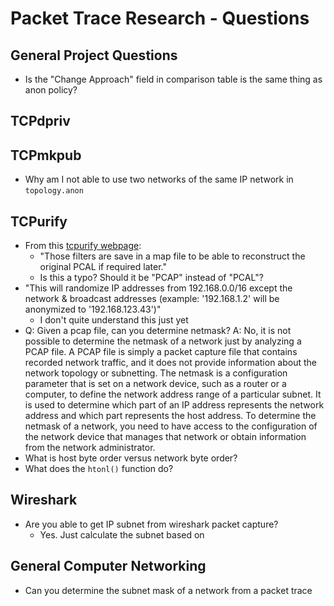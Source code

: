 # Packet Trace Research - Questions

## General Project Questions

- Is the "Change Approach" field in comparison table is the same thing as anon policy?

## TCPdpriv

## TCPmkpub

- Why am I not able to use two networks of the same IP network in `topology.anon`

## TCPurify

- From this [tcpurify webpage](https://isc.sans.edu/diary/Truncating+Payloads+and+Anonymizing+PCAP+files/23990):
  - "Those filters are save in a map file to be able to reconstruct the original PCAL if required later."
  - Is this a typo? Should it be "PCAP" instead of "PCAL"?
- "This will randomize IP addresses from 192.168.0.0/16 except the network & broadcast addresses (example: '192.168.1.2' will be anonymized to '192.168.123.43')"
  - I don't quite understand this just yet
- Q: Given a pcap file, can you determine netmask?
  A: No, it is not possible to determine the netmask of a network just by analyzing a PCAP file. A PCAP file is simply a packet capture file that contains recorded network traffic, and it does not provide information about the network topology or subnetting.
  The netmask is a configuration parameter that is set on a network device, such as a router or a computer, to define the network address range of a particular subnet. It is used to determine which part of an IP address represents the network address and which part represents the host address.
  To determine the netmask of a network, you need to have access to the configuration of the network device that manages that network or obtain information from the network administrator.
- What is host byte order versus network byte order?
- What does the `htonl()` function do?

## Wireshark

- Are you able to get IP subnet from wireshark packet capture?
  - Yes. Just calculate the subnet based on

## General Computer Networking

- Can you determine the subnet mask of a network from a packet trace
